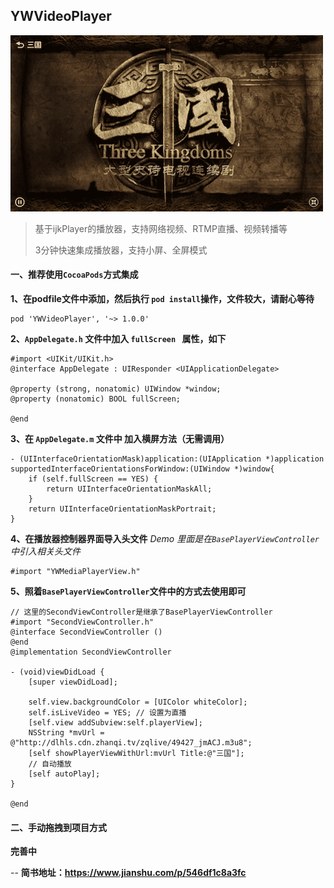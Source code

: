 ## YWVideoPlayer

![](./效果图.png)

> 基于ijkPlayer的播放器，支持网络视频、RTMP直播、视频转播等
> 
> 3分钟快速集成播放器，支持小屏、全屏模式

#### 一、推荐使用`CocoaPods`方式集成
**1、在podfile文件中添加，然后执行 `pod install`操作，文件较大，请耐心等待**

```
pod 'YWVideoPlayer', '~> 1.0.0'
```

**2、`AppDelegate.h` 文件中加入 `fullScreen ` 属性，如下**

```
#import <UIKit/UIKit.h>
@interface AppDelegate : UIResponder <UIApplicationDelegate>

@property (strong, nonatomic) UIWindow *window;
@property (nonatomic) BOOL fullScreen;

@end
```

**3、在 `AppDelegate.m` 文件中 加入横屏方法（无需调用）**

```
- (UIInterfaceOrientationMask)application:(UIApplication *)application supportedInterfaceOrientationsForWindow:(UIWindow *)window{
    if (self.fullScreen == YES) {
        return UIInterfaceOrientationMaskAll;
    }
    return UIInterfaceOrientationMaskPortrait;
}
```

**4、在播放器控制器界面导入头文件**
*Demo 里面是在`BasePlayerViewController`中引入相关头文件*

```
#import "YWMediaPlayerView.h"
```

**5、照着`BasePlayerViewController`文件中的方式去使用即可**

```
// 这里的SecondViewController是继承了BasePlayerViewController
#import "SecondViewController.h"
@interface SecondViewController ()
@end
@implementation SecondViewController

- (void)viewDidLoad {
    [super viewDidLoad];
    
    self.view.backgroundColor = [UIColor whiteColor];
    self.isLiveVideo = YES; // 设置为直播
    [self.view addSubview:self.playerView];
    NSString *mvUrl = @"http://dlhls.cdn.zhanqi.tv/zqlive/49427_jmACJ.m3u8";
    [self showPlayerViewWithUrl:mvUrl Title:@"三国"];
    // 自动播放
    [self autoPlay];
}

@end
```


#### 二、手动拖拽到项目方式
**完善中**

--
**简书地址：https://www.jianshu.com/p/546df1c8a3fc**

